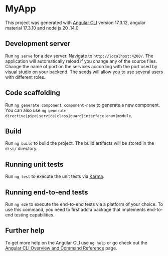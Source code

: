 # MyApp

This project was generated with [Angular CLI](https://github.com/angular/angular-cli) version 17.3.12, angular material 17.3.10 and node js 20
.14.0

## Development server

Run `ng serve` for a dev server. Navigate to `http://localhost:4200/`. The application will automatically reload if you change any of the source files. Change the name of port on the services according with the port used by visual studio on your backend. The seeds will allow you to use several users with different roles.

## Code scaffolding

Run `ng generate component component-name` to generate a new component. You can also use `ng generate directive|pipe|service|class|guard|interface|enum|module`.

## Build

Run `ng build` to build the project. The build artifacts will be stored in the `dist/` directory.

## Running unit tests

Run `ng test` to execute the unit tests via [Karma](https://karma-runner.github.io).

## Running end-to-end tests

Run `ng e2e` to execute the end-to-end tests via a platform of your choice. To use this command, you need to first add a package that implements end-to-end testing capabilities.

## Further help

To get more help on the Angular CLI use `ng help` or go check out the [Angular CLI Overview and Command Reference](https://angular.io/cli) page.
